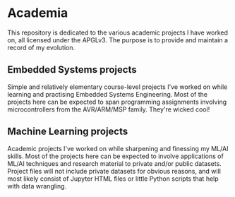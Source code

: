 # Academia
This repository is dedicated to the various academic projects I have worked on, all licensed under the APGLv3. The purpose is to provide and maintain a record of my evolution.

## Embedded Systems projects
Simple and relatively elementary course-level projects I've worked on while learning and practising Embedded Systems Engineering. Most of the projects here can be expected to span programming assignments involving microcontrollers from the AVR/ARM/MSP family. They're wicked cool!

## Machine Learning projects
Academic projects I've worked on while sharpening and finessing my ML/AI skills. Most of the projects here can be expected to involve applications of ML/AI techniques and research material to private and/or public datasets. Project files will not include private datasets for obvious reasons, and will most likely consist of Jupyter HTML files or little Python scripts that help with data wrangling.
